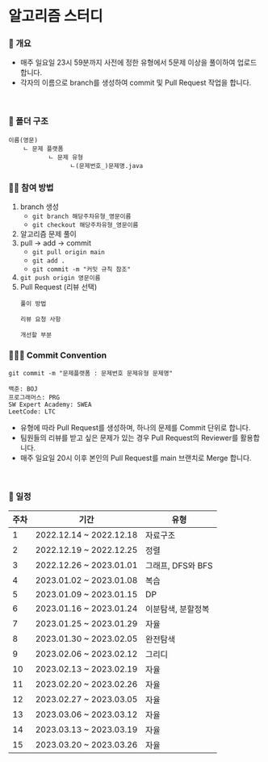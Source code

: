 <br/>

# 알고리즘 스터디

### 🌟 개요
* 매주 일요일 23시 59분까지 사전에 정한 유형에서 5문제 이상을 풀이하여 업로드 합니다.
* 각자의 이름으로 branch를 생성하여 commit 및 Pull Request 작업을 합니다.

<br/>

### 📁 폴더 구조
```
이름(영문)
    ㄴ 문제 플랫폼
           ㄴ 문제 유형
                 ㄴ(문제번호_)문제명.java
```

### 🧑‍💻 참여 방법
1. branch 생성
    * `git branch 해당주차유형_영문이름`
    * `git checkout 해당주차유형_영문이름`
2. 알고리즘 문제 풀이
3. pull → add → commit
    * `git pull origin main`
    * `git add .`
    * `git commit -m "커밋 규칙 참조"`
4. `git push origin 영문이름`
5. Pull Request (리뷰 선택)
    ```
    풀이 방법

    리뷰 요청 사항

    개선할 부분
    ```
    
### 🧑‍🤝‍🧑 Commit Convention
```
git commit -m "문제플랫폼 : 문제번호 문제유형 문제명"
```
```
백준: BOJ
프로그래머스: PRG
SW Expert Academy: SWEA
LeetCode: LTC
```
* 유형에 따라 Pull Request를 생성하며, 하나의 문제를 Commit 단위로 합니다.
* 팀원들의 리뷰를 받고 싶은 문제가 있는 경우 Pull Request의 Reviewer를 활용합니다.
* 매주 일요일 20시 이후 본인의 Pull Request를 main 브랜치로 Merge 합니다.
<br/>

### 📅 일정
| 주차                          | 기간                          | 유형                        |
| ----------------------------- | ----------------------------- | -------------------------- |
| 1                              | 2022.12.14 ~ 2022.12.18       | 자료구조                   |
| 2                              | 2022.12.19 ~ 2022.12.25       | 정렬                       |
| 3                              | 2022.12.26 ~ 2023.01.01       | 그래프, DFS와 BFS          |
| 4                              | 2023.01.02 ~ 2023.01.08       | 복습                       |
| 5                              | 2023.01.09 ~ 2023.01.15       | DP                         |
| 6                              | 2023.01.16 ~ 2023.01.24       | 이분탐색, 분할정복          |
| 7                              | 2023.01.25 ~ 2023.01.29       | 자율                       |
| 8                              | 2023.01.30 ~ 2023.02.05       | 완전탐색                   |
| 9                              | 2023.02.06 ~ 2023.02.12       | 그리디                     |
| 10                             | 2023.02.13 ~ 2023.02.19       | 자율                      |
| 11                             | 2023.02.20 ~ 2023.02.26       | 자율                      |
| 12                             | 2023.02.27 ~ 2023.03.05       | 자율                      |
| 13                             | 2023.03.06 ~ 2023.03.12       | 자율                      |
| 14                             | 2023.03.13 ~ 2023.03.19       | 자율                      |
| 15                             | 2023.03.20 ~ 2023.03.26       | 자율                      |
